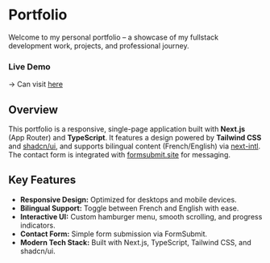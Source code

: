 # Portfolio

Welcome to my personal portfolio – a showcase of my fullstack development work, projects, and professional journey.

### Live Demo

-> Can visit [here](https://thibault-deverge.vercel.app/en)

## Overview

This portfolio is a responsive, single-page application built with **Next.js** (App Router) and **TypeScript**. It features a design powered by **Tailwind CSS** and [shadcn/ui](https://ui.shadcn.com/), and supports bilingual content (French/English) via [next-intl](https://github.com/amannn/next-intl). The contact form is integrated with [formsubmit.site](https://formsubmit.site/) for messaging.

## Key Features

- **Responsive Design:** Optimized for desktops and mobile devices.
- **Bilingual Support:** Toggle between French and English with ease.
- **Interactive UI:** Custom hamburger menu, smooth scrolling, and progress indicators.
- **Contact Form:** Simple form submission via FormSubmit.
- **Modern Tech Stack:** Built with Next.js, TypeScript, Tailwind CSS, and shadcn/ui.
